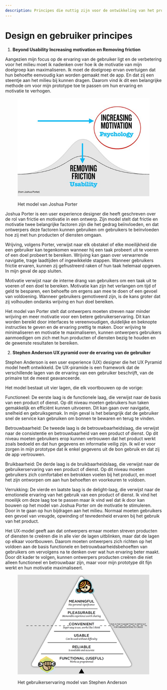 ```yaml
---
description: Principes die nuttig zijn voor de ontwikkeling van het product
---
```


# Design en gebruiker principes

1. **Beyond Usability Increasing motivation en Removing friction**&#x20;

Aangezien mijn focus op de ervaring van de gebruiker ligt en de verbetering voor het milieu moet ik nadenken over hoe ik de motivatie van mijn doelgroep kan maximaliseren. Ik moet de doelgroep ervan overtuigen dat hun behoefte eenvoudig kan worden gemaakt met de app. En dat zij een steentje aan het milieu bij kunnen dragen. Daarom vind ik dit een belangrijke methode om voor mijn prototype toe te passen om hun ervaring en motivatie te verhogen.

<figure><img src="../.gitbook/assets/589e6fb9a1a927f620143f0df5b8feac.jpg" alt=""><figcaption><p>Het model van Joshua Porter</p></figcaption></figure>

Joshua Porter is een user experience designer die heeft geschreven over de rol van frictie en motivatie in een ontwerp. Zijn model stelt dat frictie en motivatie twee belangrijke factoren zijn die het gedrag beïnvloeden, en dat ontwerpers deze factoren kunnen gebruiken om gebruikers te beïnvloeden hoe zij met hun producten of diensten omgaan.

Wrijving, volgens Porter, verwijst naar elk obstakel of elke moeilijkheid die een gebruiker kan tegenkomen wanneer hij een taak probeert uit te voeren of een doel probeert te bereiken. Wrijving kan gaan over verwarrende navigatie, trage laadtijden of ingewikkelde stappen. Wanneer gebruikers frictie ervaren, kunnen zij gefrustreerd raken of hun taak helemaal opgeven. In mijn geval de app sluiten.

Motivatie verwijst naar de interne drang van gebruikers om een taak uit te voeren of een doel te bereiken. Motivatie kan zijn het verlangen om tijd of geld te besparen, een behoefte om ergens aan mee te doen of een gevoel van voldoening. Wanneer gebruikers gemotiveerd zijn, is de kans groter dat zij volhouden ondanks wrijving en hun doel bereiken.

Het model van Porter stelt dat ontwerpers moeten streven naar minder wrijving en meer motivatie voor een betere gebruikerservaring. Dit kan worden bereikt door interfaces te vereenvoudigen, duidelijke en beknopte instructies te geven en de ervaring prettig te maken. Door wrijving te minimaliseren en motivatie te maximaliseren, kunnen ontwerpers gebruikers aanmoedigen om zich met hun producten of diensten bezig te houden en de gewenste resultaten te bereiken.&#x20;

2. **Stephen Anderson UX pyramid over de ervaring van de gebruiker**

Stephen Anderson is een user experience (UX) designer die het UX Pyramid model heeft ontwikkeld. De UX-piramide is een framework dat de verschillende lagen van de ervaring van een gebruiker beschrijft, van de primaire tot de meest geavanceerde.

Het model bestaat uit vier lagen, die elk voortbouwen op de vorige:

Functioneel: De eerste laag is de functionele laag, die verwijst naar de basis van een product of dienst. Op dit niveau moeten gebruikers hun taken gemakkelijk en efficiënt kunnen uitvoeren. Dit kan gaan over navigatie, snelheid en gebruiksgemak. In mijn geval is het belangrijk dat de gebruiker snel de service kan gebruiken om bonnen te bewaren en terug te vinden.&#x20;

Betrouwbaarheid: De tweede laag is de betrouwbaarheidslaag, die verwijst naar de consistentie en betrouwbaarheid van een product of dienst. Op dit niveau moeten gebruikers erop kunnen vertrouwen dat het product werkt zoals bedoeld en dat hun gegevens en informatie veilig zijn. Ik wil er voor zorgen in mijn prototype dat ik enkel gegevens uit de bon gebruik en dat zij de app vertrouwen.

Bruikbaarheid: De derde laag is de bruikbaarheidslaag, die verwijst naar de gebruikerservaring van een product of dienst. Op dit niveau moeten gebruikers zich comfortabel en betrokken voelen bij het product, en moet het zijn ontworpen om aan hun behoeften en voorkeuren te voldoen.

Verrukking: De vierde en laatste laag is de delight-laag, die verwijst naar de emotionele ervaring van het gebruik van een product of dienst. Ik vind het moeilijk om deze laag toe te passen maar ik vind wel dat ik door kan bouwen op het model van Joshua Porter om de motivatie te stimuleren. Door in te gaan op hun bijdragen aan het milieu. Normaal moeten gebruikers een gevoel van vreugde, opwinding of tevredenheid ervaren bij het gebruik van het product.&#x20;

Het UX-model geeft aan dat ontwerpers ernaar moeten streven producten of diensten te creëren die in alle vier de lagen uitblinken, maar dat de lagen op elkaar voortbouwen. Daarom moeten ontwerpers zich richten op het voldoen aan de basis functionele en betrouwbaarheidsbehoeften van gebruikers om vervolgens na te denken over wat hun ervaring beter maakt. Door dit kader te volgen, kunnen ontwerpers producten creëren die niet alleen functioneel en betrouwbaar zijn, maar   voor mijn prototype dit fijn werkt en hun motivatie maximaliseert.

<figure><img src="../.gitbook/assets/UksEe.png" alt=""><figcaption><p>Het gebruikerservaring model van Stephen Anderson</p></figcaption></figure>
